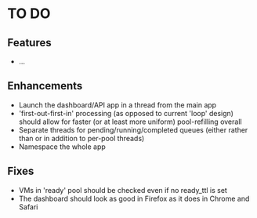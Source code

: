 TO DO
=====

Features
--------

* ...


Enhancements
------------

* Launch the dashboard/API app in a thread from the main app
* 'first-out-first-in' processing (as opposed to current 'loop' design) should allow for faster (or at least more uniform) pool-refilling overall
* Separate threads for pending/running/completed queues (either rather than or in addition to per-pool threads)
* Namespace the whole app


Fixes
-----

* VMs in 'ready' pool should be checked even if no ready_ttl is set
* The dashboard should look as good in Firefox as it does in Chrome and Safari
